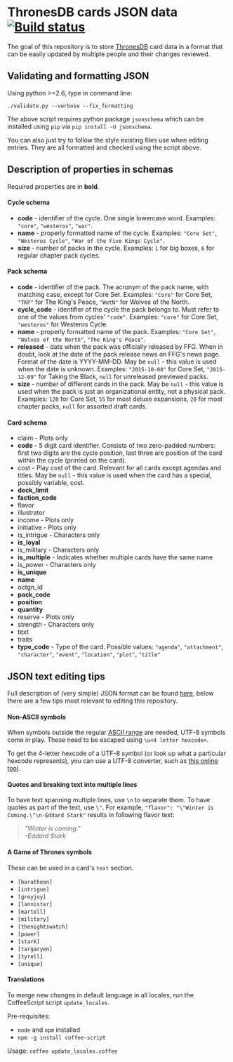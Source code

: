 ThronesDB cards JSON data [![Build status](https://travis-ci.org/Alsciende/thronesdb-json-data.svg?branch=master)](https://travis-ci.org/Alsciende/thronesdb-json-data)
=========

The goal of this repository is to store [ThronesDB](https://thronesdb.com) card data in a format that can be easily updated by multiple people and their changes reviewed.

## Validating and formatting JSON

Using python >=2.6, type in command line:

```
./validate.py --verbose --fix_formatting
```

The above script requires python package `jsonschema` which can be installed using `pip` via `pip install -U jsonschema`.

You can also just try to follow the style existing files use when editing entries. They are all formatted and checked using the script above.

## Description of properties in schemas

Required properties are in **bold**.

#### Cycle schema

* **code** - identifier of the cycle. One single lowercase word. Examples: `"core"`, `"westeros"`, `"war"`.
* **name** - properly formatted name of the cycle. Examples: `"Core Set"`, `"Westeros Cycle"`, `"War of the Five Kings Cycle"`.
* **size** - number of packs in the cycle. Examples: `1` for big boxes, `6` for regular chapter pack cycles.

#### Pack schema

* **code** - identifier of the pack. The acronym of the pack name, with matching case, except for Core Set. Examples: `"Core"` for Core Set, `"TKP"` for The King's Peace, `"WotN"` for Wolves of the North.
* **cycle_code** - identifier of the cycle the pack belongs to. Must refer to one of the values from cycles' `"code"`. Examples: `"core"` for Core Set, `"westeros"` for Westeros Cycle.
* **name** - properly formatted name of the pack. Examples: `"Core Set"`, `"Wolves of the North"`, `"The King's Peace"`.
* **released** - date when the pack was officially released by FFG. When in doubt, look at the date of the pack release news on FFG's news page. Format of the date is YYYY-MM-DD. May be `null` - this value is used when the date is unknown. Examples: `"2015-10-08"` for Core Set, `"2015-12-09"` for Taking the Black, `null` for unreleased previewed packs.
* **size** - number of different cards in the pack. May be `null` - this value is used when the pack is just an organizational entity, not a physical pack.  Examples: `120` for Core Set, `55` for most deluxe expansions, `20` for most chapter packs, `null` for assorted draft cards.

#### Card schema

* claim - Plots only
* **code** - 5 digit card identifier. Consists of two zero-padded numbers: first two digits are the cycle position, last three are position of the card within the cycle (printed on the card).
* cost - Play cost of the card. Relevant for all cards except agendas and titles. May be `null` - this value is used when the card has a special, possibly variable, cost.
* **deck_limit**
* **faction_code**
* flavor
* illustrator
* income - Plots only
* initiative - Plots only
* is_intrigue - Characters only
* **is_loyal**
* is_military - Characters only
* **is_multiple** - Indicates whether multiple cards have the same name
* is_power - Characters only
* **is_unique**
* **name**
* octgn_id
* **pack_code**
* **position**
* **quantity**
* reserve - Plots only
* strength - Characters only
* text
* traits
* **type_code** - Type of the card. Possible values: `"agenda"`, `"attachment"`, `"character"`, `"event"`, `"location"`, `"plot"`, `"title"`

## JSON text editing tips

Full description of (very simple) JSON format can be found [here](http://www.json.org/), below there are a few tips most relevant to editing this repository.

#### Non-ASCII symbols

When symbols outside the regular [ASCII range](https://en.wikipedia.org/wiki/ASCII#ASCII_printable_code_chart) are needed, UTF-8 symbols come in play. These need to be escaped using `\u<4 letter hexcode>`.

To get the 4-letter hexcode of a UTF-8 symbol (or look up what a particular hexcode represents), you can use a UTF-8 converter, such as [this online tool](http://www.ltg.ed.ac.uk/~richard/utf-8.cgi).

#### Quotes and breaking text into multiple lines

To have text spanning multiple lines, use `\n` to separate them. To have quotes as part of the text, use `\"`.  For example, `"flavor": "\"Winter is Coming.\"\n-Eddard Stark"` results in following flavor text:

> *"Winter is coming."*  
> *-Eddard Stark*

#### A Game of Thrones symbols

These can be used in a card's `text` section.

 * `[baratheon]`
 * `[intrigue]`
 * `[greyjoy]`
 * `[lannister]`
 * `[martell]`
 * `[military]`
 * `[thenightswatch]`
 * `[power]`
 * `[stark]`
 * `[targaryen]`
 * `[tyrell]`
 * `[unique]`

#### Translations

To merge new changes in default language in all locales, run the CoffeeScript script `update_locales`.

Pre-requisites:
 * `node` and `npm` installed
 * `npm -g install coffee-script`

Usage: `coffee update_locales.coffee`
